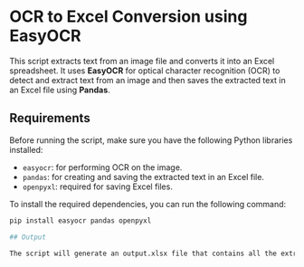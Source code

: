 # OCR to Excel Conversion using EasyOCR

This script extracts text from an image file and converts it into an Excel spreadsheet. It uses **EasyOCR** for optical character recognition (OCR) to detect and extract text from an image and then saves the extracted text in an Excel file using **Pandas**.

## Requirements

Before running the script, make sure you have the following Python libraries installed:

- `easyocr`: for performing OCR on the image.
- `pandas`: for creating and saving the extracted text in an Excel file.
- `openpyxl`: required for saving Excel files.

To install the required dependencies, you can run the following command:

```bash
pip install easyocr pandas openpyxl

## Output

The script will generate an output.xlsx file that contains all the extracted text from the image. Each line of text will be stored in a separate row in the Excel file.

